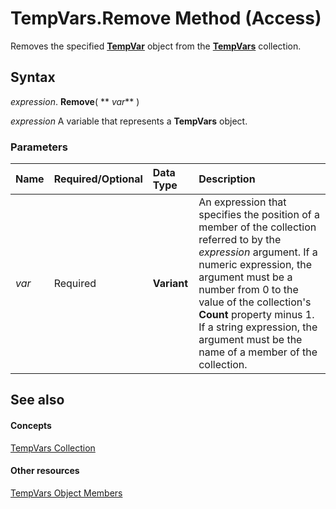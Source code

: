 
# TempVars.Remove Method (Access)

Removes the specified  **[TempVar](4a0429e6-bcfa-7a8b-7030-6e88c2f1a71d.md)** object from the **[TempVars](aa81b18b-5e9f-ae44-cbcf-55cf6e37b7f6.md)** collection.


## Syntax

 _expression_. **Remove**( ** _var_** )

 _expression_ A variable that represents a **TempVars** object.


### Parameters



|**Name**|**Required/Optional**|**Data Type**|**Description**|
|:-----|:-----|:-----|:-----|
| _var_|Required|**Variant**|An expression that specifies the position of a member of the collection referred to by the  _expression_ argument. If a numeric expression, the argument must be a number from 0 to the value of the collection's **Count** property minus 1. If a string expression, the argument must be the name of a member of the collection.|

## See also


#### Concepts


[TempVars Collection](aa81b18b-5e9f-ae44-cbcf-55cf6e37b7f6.md)
#### Other resources


[TempVars Object Members](5c83c870-c66c-8fd9-0ac6-06766b14a6fc.md)
